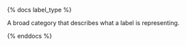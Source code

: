 {% docs label_type %}

A broad category that describes what a label is representing. 

{% enddocs %}